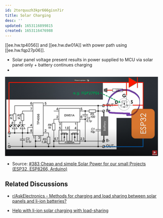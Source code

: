 ```yaml
---
id: 2torquuzh3kpr666gisn7ir
title: Solar Charging
desc: ''
updated: 1653116899815
created: 1653116476988
---
```


[[ee.hw.tp4056]] and [[ee.hw.dw01A]] with power path using [[ee.hw.fqp27p06]].

- Solar panel voltage present results in power supplied to MCU via solar panel only + battery continues charging
-

![](/assets/images/2022-05-21-17-04-01.png)

- Source: [#383 Cheap and simple Solar Power for our small Projects (ESP32, ESP8266, Arduino)](https://www.youtube.com/watch?v=37kGva3NW8w)


## Related Discussions

- [r/AskElectronics - Methods for charging and load sharing between solar panels and li-ion batteries?](https://www.reddit.com/r/AskElectronics/comments/kgujq9/methods_for_charging_and_load_sharing_between/)


- [Help with li-ion solar charging with load-sharing](https://forum.arduino.cc/t/help-with-li-ion-solar-charging-with-load-sharing/655618)